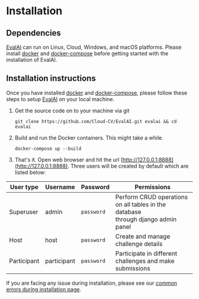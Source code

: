 # Installation

## Dependencies

[EvalAI] can run on Linux, Cloud, Windows, and macOS platforms. Please install [docker] and [docker-compose] before getting started with the installation of EvalAI.

## Installation instructions

Once you have installed [docker] and [docker-compose], please follow these steps to setup [EvalAI] on your local machine.

1. Get the source code on to your machine via git

   ```shell
   git clone https://github.com/Cloud-CV/EvalAI.git evalai && cd evalai
   ```

2. Build and run the Docker containers. This might take a while.

   ```
   docker-compose up --build
   ```

3. That's it. Open web browser and hit the url [http://127.0.0.1:8888](http://127.0.0.1:8888). Three users will be created by default which are listed below:

| User type   | Username    | Password   | Permissions                                                                            |
| ----------- | ----------- | ---------- | -------------------------------------------------------------------------------------- |
| Superuser   | admin       | `password` | Perform CRUD operations on all tables in the database<br /> through django admin panel |
| Host        | host        | `password` | Create and manage challenge details                                                    |
| Participant | participant | `password` | Participate in different challenges and make submissions                               |

If you are facing any issue during installation, please see our [common errors during installation page](</faq(developers).html#common-errors-during-installation>).

[evalai-cli]: http://evalai-cli.cloudcv.org
[evalai]: http://evalai.cloudcv.org
[docker-compose]: https://docs.docker.com/compose/install/
[docker]: https://docs.docker.com/install/linux/docker-ce/ubuntu/
